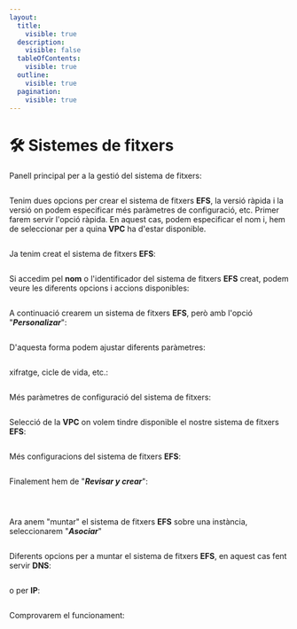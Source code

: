 ```yaml
---
layout:
  title:
    visible: true
  description:
    visible: false
  tableOfContents:
    visible: true
  outline:
    visible: true
  pagination:
    visible: true
---
```


# 🛠️ Sistemes de fitxers

Panell principal per a la gestió del sistema de fitxers:

<figure><img src="../.gitbook/assets/image (28).png" alt=""><figcaption></figcaption></figure>

Tenim dues opcions per crear el sistema de fitxers **EFS**, la versió ràpida i la versió on podem especificar més paràmetres de configuració, etc. Primer farem servir l'opció ràpida. En aquest cas, podem especificar el nom i, hem de seleccionar per a quina **VPC** ha d'estar disponible.&#x20;

<figure><img src="../.gitbook/assets/image (4).png" alt=""><figcaption></figcaption></figure>

Ja tenim creat el sistema de fitxers **EFS**:

<figure><img src="../.gitbook/assets/image (1) (1).png" alt=""><figcaption></figcaption></figure>

Si accedim pel **nom** o l'identificador del sistema de fitxers **EFS** creat,  podem veure les diferents opcions i accions disponibles:

<figure><img src="../.gitbook/assets/image (3) (1).png" alt=""><figcaption></figcaption></figure>

A continuació crearem un sistema de fitxers **EFS**, però amb l'opció "_**Personalizar**_":

<figure><img src="../.gitbook/assets/image (5).png" alt=""><figcaption></figcaption></figure>

D'aquesta forma podem ajustar diferents paràmetres:&#x20;

<figure><img src="../.gitbook/assets/image (4) (1).png" alt=""><figcaption></figcaption></figure>

xifratge, cicle de vida, etc.:

<figure><img src="../.gitbook/assets/image (6).png" alt=""><figcaption></figcaption></figure>

Més paràmetres de configuració del sistema de fitxers:

<figure><img src="../.gitbook/assets/image (7).png" alt=""><figcaption></figcaption></figure>

Selecció de la **VPC** on volem tindre disponible el nostre sistema de fitxers **EFS**:

<figure><img src="../.gitbook/assets/image (9).png" alt=""><figcaption></figcaption></figure>

Més configuracions del sistema de fitxers **EFS**:

<figure><img src="../.gitbook/assets/image (10).png" alt=""><figcaption></figcaption></figure>

Finalement hem de "_**Revisar y crear**_":

<figure><img src="../.gitbook/assets/image (16).png" alt=""><figcaption></figcaption></figure>

<figure><img src="../.gitbook/assets/image (12).png" alt=""><figcaption></figcaption></figure>

<figure><img src="../.gitbook/assets/image (14).png" alt=""><figcaption></figcaption></figure>

Ara anem "muntar" el sistema de fitxers **EFS** sobre una instància, seleccionarem "_**Asociar**_"

<figure><img src="../.gitbook/assets/image (1).png" alt=""><figcaption></figcaption></figure>

Diferents opcions per a muntar el sistema de fitxers **EFS**, en aquest cas fent servir **DNS**:

<figure><img src="../.gitbook/assets/image (2).png" alt=""><figcaption></figcaption></figure>

o per **IP**:

<figure><img src="../.gitbook/assets/image (3).png" alt=""><figcaption></figcaption></figure>

Comprovarem el funcionament:&#x20;
